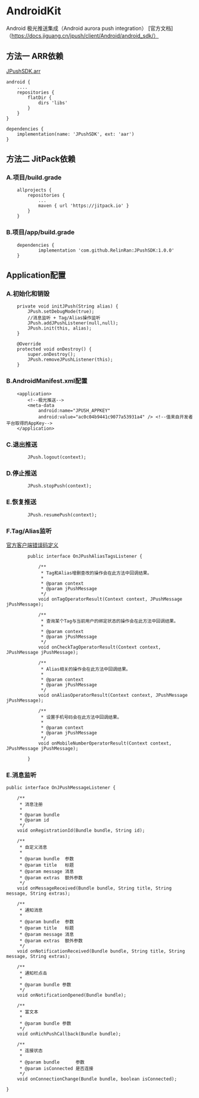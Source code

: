 # AndroidKit
Android 极光推送集成（Android aurora push integration）
[官方文档]（https://docs.jiguang.cn/jpush/client/Android/android_sdk/）
## 方法一  ARR依赖
[JPushSDK.arr](https://github.com/RelinRan/JPushSDK/blob/master/JPushSDK.aar)
```
android {
    ....
    repositories {
        flatDir {
            dirs 'libs'
        }
    }
}

dependencies {
    implementation(name: 'JPushSDK', ext: 'aar')
}

```

## 方法二   JitPack依赖
### A.项目/build.grade
```
	allprojects {
		repositories {
			...
			maven { url 'https://jitpack.io' }
		}
	}
```
### B.项目/app/build.grade
```
	dependencies {
	        implementation 'com.github.RelinRan:JPushSDK:1.0.0'
	}
```
## Application配置


### A.初始化和销毁
```
    private void initJPush(String alias) {
        JPush.setDebugMode(true);
        //消息监听 + Tag/Alias操作监听
        JPush.addJPushListener(null,null);
        JPush.init(this, alias);
    }

    @Override
    protected void onDestroy() {
        super.onDestroy();
        JPush.removeJPushListener(this);
    }

```
### B.AndroidManifest.xml配置
```
    <application>
        <!--极光推送-->
        <meta-data
            android:name="JPUSH_APPKEY"
            android:value="ac0c04b9441c9077a53931a4" /> <!--值来自开发者平台取得的AppKey-->
    </application>
```
### C.退出推送
```
        JPush.logout(context);
```
### D.停止推送
```
        JPush.stopPush(context);
```
### E.恢复推送
```
        JPush.resumePush(context);
```
### F.Tag/Alias监听
[官方客户端错误码定义](https://docs.jiguang.cn/jpush/client/Android/android_api/#_248)
```
        public interface OnJPushAliasTagsListener {

            /**
             * Tag和Alias增删查改的操作会在此方法中回调结果。
             *
             * @param context
             * @param jPushMessage
             */
            void onTagOperatorResult(Context context, JPushMessage jPushMessage);

            /**
             * 查询某个Tag与当前用户的绑定状态的操作会在此方法中回调结果。
             *
             * @param context
             * @param jPushMessage
             */
            void onCheckTagOperatorResult(Context context, JPushMessage jPushMessage);

            /**
             * Alias相关的操作会在此方法中回调结果。
             *
             * @param context
             * @param jPushMessage
             */
            void onAliasOperatorResult(Context context, JPushMessage jPushMessage);

            /**
             * 设置手机号码会在此方法中回调结果。
             *
             * @param context
             * @param jPushMessage
             */
            void onMobileNumberOperatorResult(Context context, JPushMessage jPushMessage);

        }
```
### E.消息监听
```
public interface OnJPushMessageListener {

    /**
     * 消息注册
     *
     * @param bundle
     * @param id
     */
    void onRegistrationId(Bundle bundle, String id);

    /**
     * 自定义消息
     *
     * @param bundle  参数
     * @param title   标题
     * @param message 消息
     * @param extras  额外参数
     */
    void onMessageReceived(Bundle bundle, String title, String message, String extras);

    /**
     * 通知消息
     *
     * @param bundle  参数
     * @param title   标题
     * @param message 消息
     * @param extras  额外参数
     */
    void onNotificationReceived(Bundle bundle, String title, String message, String extras);

    /**
     * 通知栏点击
     *
     * @param bundle 参数
     */
    void onNotificationOpened(Bundle bundle);

    /**
     * 富文本
     *
     * @param bundle 参数
     */
    void onRichPushCallback(Bundle bundle);

    /**
     * 连接状态
     *
     * @param bundle      参数
     * @param isConnected 是否连接
     */
    void onConnectionChange(Bundle bundle, boolean isConnected);

}
```